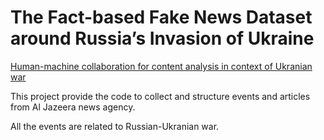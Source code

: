 # The Fact-based Fake News Dataset around Russia’s Invasion of Ukraine


[Human-machine collaboration for content analysis in context of Ukranian war](https://www.humane-ai.eu/project/human-machine-collaboration-for-content-analysis-in-context-of-ukranian-war/)


This project provide the code to collect and structure events and articles from Al Jazeera news agency. 

All the events are related to Russian-Ukranian war. 

